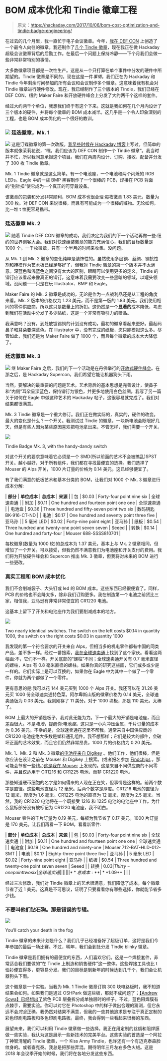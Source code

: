 # BOM 成本优化和 Tindie 徽章工程

> 原文：<https://hackaday.com/2017/10/06/bom-cost-optimization-and-tindie-badge-engineering/>

在过去的几个月里，我一直忙于电子会议徽章。今年，[我在 DEF CON](https://hackaday.io/project/25150-the-official-hackaday-defcon-25-badge) 上创造了一个最令人向往的徽章。我还制作了[几个 Tindie 徽章](https://hackaday.com/2017/07/27/building-a-def-con-badge-in-two-weeks/)，现在我正在做 Hackaday 超级会议徽章背后的后勤工作。在最后一个问题上保持冷静——下个月我们会做一些非常非常特别的事情。

大多数徽章项目都是一次性生产。这是从一个只打算在单个事件中分发的硬件中所期望的。Tindie 徽章是不同的。现在这是一件*事情*，我们正在为 Hackaday 和 Tindie 今年剩余时间参加的所有会议和会议制作多个徽章。这意味着我有机会对 Tindie 徽章进行硬件修改。现在，我已经制作了三个版本的 Tindie，我们已经在 DEF CON、纽约 Maker Faire 和开放硬件峰会上分发了大约两千个这样的套件。

经过大约两千个单位，我想我们终于有这个下来。这就是我如何在几个月内设计了三个版本的硬件，并将每个徽章的 BOM 成本减半。这几乎是一个令人印象深刻的工程，也是 BOM 成本优化的一个很好的教训。

### ![](img/c025badf741319ea19d8504927f34f58.png) **廷迭徽章，Mk. 1**

[![](img/00538b9bc64db74e8aa3fea975cc85ea.png)](https://hackaday.com/wp-content/uploads/2017/10/tindiev1.png) 这是汀蝶徽章的第一次改版。[我早些时候在 Hackaday 博客](https://hackaday.com/2017/07/27/building-a-def-con-badge-in-two-weeks/)上写过，但简单的版本就像茉莉花说，“嘿，我们应该为 DEF CON 制作一个 Tindie 徽章”。我当时并不忙，所以我同意承担这个项目。我们在两周内设计、订购、接收、配备并分发了 300 枚 Tindie 徽章。

Mk. 1 Tindie 徽章就是这么简单。有一个电池座，一个电池和两个闪烁的 RGB LEDs。Eagle 中的一些 BMP 黑客制作了一个很棒的 PCB，焊接在 PCB 背面的“别针扣”使它成为一个真正的可穿戴设备。

该徽章的包装和分发非常顺利，BOM 成本也很合理:每枚徽章 1.83 美元，数量为 300 枚。对 DEF CON 来说很棒，而且有可能成为一个很棒的赃物。无论如何，比一堆 t 恤更容易携带。

### **廷迭徽章 Mk. 2**

[![](img/98231c16114f131ce30f4d9024a63ee0.png)](https://hackaday.com/wp-content/uploads/2017/10/tindiev2.png) 随着 Tindie DEF CON 徽章的成功，我们决定为我们的下一个活动再做一些:纽约的世界创客大会。我们对快速组装徽章的能力充满信心，我们的目标数量是 1000 个。一千枚徽章，只有一个半月的时间来收集。没问题。

从 Mk. 1 到 Mk. 2 徽章的变化纯粹是装饰性的。虽然使用多层铜、丝绸、铜抗蚀剂和掩模作为艺术板已经足够好了，但我对 Tindie 徽章的第一个版本并不太满意。深蓝色和浅蓝色之间没有太大的区别，眼睛可以使用更多的定义，Tindie 的铆钉应该看起来像真正的铆钉。这意味着我需要改变一些黑暗的领域，以罐头领域。没问题——只是在玩 Illustrator、BMP 和 Eagle。

Maker Faire 的 Mk. 2 徽章是成功的，无论是作为一点战利品还是从工程的角度来看。Mk. 2 版本的价格仅为 1.23 美元，而不是第一版的 1.83 美元。我们使用相同的零件供应商，所以这只是数量上的折扣。这仍然是一个**显著的**成本降低，考虑到我们在活动中分发了多少贴纸，这是一个非常有吸引力的赠品。

我满意吗？没有。到处放镀锡铜的计划没有成功，最初的徽章看起来更好。最起码鼻子和耳朵要深蓝色。在 Illustrator 中，没有完成的纸板，您只能模拟这么多。尽管如此，我们还是为 Maker Faire 做了 1000 个，而且每个徽章的成本大大降低了。

### **廷迭徽章 Mk. 3**

[![](img/ef217823190acdbe959dc07834ec5f70.png)](https://hackaday.com/wp-content/uploads/2017/10/tindiev31.png) 继 Maker Faire 之后，我们的下一个活动是在丹佛举行的[开放式硬件峰会](https://2017.oshwa.org/)。在那之后，是 Hackaday Supercon，我们希望它能让机器狗头下雨。

当然，要解决的最重要的问题是艺术。艺术背后的基本思想是完善设计，使鼻子和“内侧”耳朵呈深蓝色，保持铆钉为银色，并更多地使用白色丝绸。我写了另一篇关于如何在 Eagle 中做这种艺术的 Hackaday 帖子，这很容易就完成了。我们对结果都很满意。

Mk. 3 Tindie 徽章是一个重大修订。我们正在做实际的，真实的，硬件的改变。最大的变化是什么？一个开关。我测试过 Tindie 的徽章，一块新电池会眨眼好几天，但是有些人因为某些原因喜欢把电池拿出来。不管怎样，我们需要一个开关。

![](img/8d09fad891f182ed569cf4d3ea0f645e.png)

Tindie Badge Mk. 3, with the handy-dandy switch

对这个开关的要求意味着它必须是一个 SMD(所以前面的艺术不会被搞乱)SPST 开关。越小越好，对于所有组件，我们都在寻找最便宜的选择。我们选择了 Mouser 的 Alps 开关，1000 片订量的价格为 0.14 美元。这已经够便宜了。

有了我们满意的纸板艺术和基本分类的 BOM，让我们对 1000 个 Mk. 3 徽章进行成本分解:

| **部分** | **单位成本** | **总成本** | **来源** |
| 包 | $0.03 | Forty-four point nine six | 全球速卖通 |
| 附加 | $0.11 | One hundred and fourteen point one one | 全球速卖通 |
| 电池盒 | $0.36 | Three hundred and fifty-seven point two six | 数码钥匙 BK-916-CT-ND |
| 电池 | $0.17 | One hundred and seventy point three five | 亚马孙 |
| 5 毫米 LED | $0.02 | Forty-nine point eight | 亚马孙 |
| 纸板 | $0.54 | Three hundred and twenty-one point seven seven | Seeed |
| 转换 | $0.14 | One hundred and forty-four | Mouser 688-SSSS810701 |

每枚徽章(数量为 1000 枚)的总成本为 1.37 美元，基本上与 Mk. 2 徽章相同，但增加了一个开关。可以接受，但我仍然不满意我们为电池座和开关支付的费用。我们将为开放硬件峰会和 Supercon 推出 Mk. 3 徽章，但我将对未来的 BOM 进行一些更改。

### **真实工程和 BOM 成本优化**

我们不会削减袋子、大头钉或 led 的 BOM 成本。这些东西已经很便宜了。同样，PCB 的价格也不会降太多，除非我们订购更多。我在制造第一个电池之前货比三家，相信我，亚马逊有非常非常便宜的 CR1220 电池。

这基本上留下了开关和电池座作为我们要削减成本的地方。

[![](img/177e73037b82ae1e5158777e7ed260c7.png)](https://hackaday.com/wp-content/uploads/2017/10/switchdrawings.png)

Two nearly identical switches. The switch on the left costs $0.14 in quantity 1000, the switch on the right costs $0.03 in quantity 1000

我发现的第一个符合要求的开关来自 Alps，但相当多的机电零件都有中国的同类产品，差不多一样。经过一番搜索，[我在全球速卖通](https://www.aliexpress.com/item/1000pcs-MINI-micro-Slide-Switch-On-OFF-2-Position-1P2T-SPDT-Miniature-Horizontal-Slide-Switch-SMD/32770868105.html)上找到了这个家伙。看看这两幅画:不，它们不一样。开关底部的“螺柱”不同；全球速卖通开关有 0.7 毫米直径的螺柱，Alps 有 0.8 毫米直径的螺柱。如果你真的研究这些画，它们或多或少是一样的。它们实际上是可以互换的，如果你在 Eagle 中为其中一个做了一个零件，你就为两个都做了一个零件。

更有意思的是:我可以花 144 美元买到 1000 个 Alps 开关。我还可以花 31.26 美元买 1000 份全球速卖通特色菜。阿尔卑斯山版的徽章价格为 0.14 美元，全球速卖通版为 0.03 美元。我刚刚存了 11 美分。对于 1000 块板，那是 110 美元。太棒了。

BOM 上最大的开销是板子，我对此无能为力。下一个最大的开销是电池座，而且差距很大。不是*电池*，提醒你:电池*座*。这只是一小片冲压金属，千片订量的成本为 0.36 美元。不幸的是，全球速卖通在这里不帮我。通常来自中国供应商的 CR1220 电池座绝大多数是塑料通孔组件。我不想那样；它们是较大的部件，会破坏正面的艺术效果，而且它们仍然非常昂贵，1000 片的价格约为 0.20 美元。

Mk. 1、Mk. 2 和 Mk. 3 徽章[的电池座来自 Digikey](https://www.digikey.com/product-detail/en/mpd-memory-protection-devices/BK-916-TR/BK-916-CT-ND/6200238) 。他们工作，他们很棒，但是你应该在设计之前在 Mouser 和 Digikey 上搜索。(或者报名参加 [Findchips](https://www.findchips.com/) 。那可能会节省一些钱。)[这是我在 Mouser](http://www.mouser.com/Search/ProductDetail.aspx?R=BAT-HLD-012-SMTvirtualkey66280000virtualkey712-BAT-HLD-012-SMT) 上发现的。这是来自不同供应商的不同零件，并且仅适用于 CR1216 和 CR1225 电池，而非 CR1220 电池。

那些知道硬币细胞的名字是如何得来的人现在正在笑，但事情是这样的。前两个数字是直径。这些电池直径为 12 毫米。后两个数字是厚度。CR1216 电池的直径为 12 毫米，厚度为 1.6 毫米。CR1225 电池的直径为 12 毫米，厚度为 2.5 毫米。当然，我的 CR1220 电池将在一个既接受 1216 和 1225 电池的电池座中工作。为什么鼠标部分没有被标记为 CR1220 电池座，我不明白。

Mouser 零件的千片订量为 0.19 美元，每板为我节省了 0.17 美元。1000 片订量是 170 美元。让我们再看一下 BOM，看看新零件:

| **部分** | **单位成本** | **总成本** | **来源** |
| 包 | $0.03 | Forty-four point nine six | 全球速卖通 |
| 附加 | $0.11 | One hundred and fourteen point one one | 全球速卖通 |
| 电池盒 | $0.19 | One hundred and ninety-one | Mouser 712-BAT-HLD-012-SMT |
| 电池 | $0.17 | Eighty-three point three five | 亚马孙 |
| 5 毫米 LED | $0.02 | Forty-nine point eight | 亚马孙 |
| 纸板 | $0.54 | Three hundred and twenty-one point seven seven | Seeed |
| 转换 | $0.03 | Thirty-one point two six | 全球速卖通 |
|  |  |  |  |
| **总成本:** | **$1.09** |  |  |

经过三次修改，我们对 Tindie 徽章上的艺术很满意，我们降低了成本，每个徽章节省了近 1 美元。这真是不可思议，证明了只要看看你有哪些选择，你就能节省多少钱。

### 不要叫他们钻石狗。那是错误的专辑。

[![](img/e3f3b6542edb388eae603579415f4bc3.png)](https://hackaday.com/wp-content/uploads/2017/10/diamonddog1.png)

You’ll catch your death in the fog

Tindie 徽章的未来计划是什么？我们几乎已经准备好了超级订单，这将是我们今年参加的最后一场比赛。不过，明年，我们会到处分发 Tindie blinky 徽章。

Tindie 徽章是我们拥有的最便宜的东西，人们喜欢它们。这是一个焊接套件，非常适合我们要做的“在 Tindie 上制造和销售硬件”这一整体。这些焊接工具也比 t 恤衫便宜得多，更容易分发。我们的目标是到新年的时候达到几千个，我们会让机器狗头下雨。

这个徽章是一个实验。当我为 Mk. 1 Tindie 徽章订购 300 块电路板时，我不知道结果会如何。如果我们是通过 OSHPark 做这些板，那就不成问题了；[【Andrew Sowa】已经想出了](http://andrewsowa.com/blog/2017/3/19/creating-the-benchoff-nickel)紫色 PCB 层叠拆分成单独层时的样子。不过，蓝色阻焊膜有点棘手，需要实验。你可以对它在 Photoshop 中的样子做出合理的猜测，但它永远不会*完全*正确。我仍然对结果不满意，但我的一些其他追求是专注于真正定制的彩色印刷电路板和多色印刷电路板。最终，我会得到一些看起来很棒的东西。

展望未来，我们可以利用 Tindie 徽章做一些选择。我正在用定制的丝绸和阻焊膜做一些实验，我认为这是展示一些新技术的完美平台。这些实验的首选是一个阿拉丁神智清醒的 Tindie 徽章，一个 Kiss Army Tindie，也许还有一个有迈克泰森脸纹身的。或者查克泰。我总是把那些弄混。期待明年三月左右多色火绒。这是 2018 年会议季开始的时候，我们将在各地分发这些东西。
